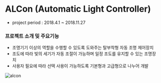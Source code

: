 # ALCon (Automatic Light Controller)

- project period : 2018.4.1 ~ 2018.11.27

### 프로젝트 소개 밎 주요기능
- 조명기기 이상의 역할을 수행할 수 있도록 도와주는 탈부착형 자동 조명 제어장치
- 조도에 따라 빛의 세기가 자동 조절이 가능하며 일정 조도를 유지할 수 있는 조명장치
- 사용자 필요에 따라 선택 사용이 가능하도록 기본형과 고급형으로 나누어 개발

![alcon](https://github.com/user-attachments/assets/51af49c2-2b04-44ac-a923-394e2d8bfa07)

